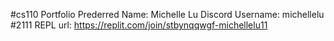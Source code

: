 #cs110 Portfolio
Prederred Name: Michelle Lu
Discord Username: michellelu #2111
REPL url: https://replit.com/join/stbynqqwgf-michellelu11